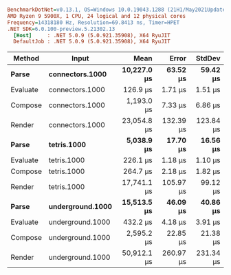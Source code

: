 ``` ini

BenchmarkDotNet=v0.13.1, OS=Windows 10.0.19043.1288 (21H1/May2021Update)
AMD Ryzen 9 5900X, 1 CPU, 24 logical and 12 physical cores
Frequency=14318180 Hz, Resolution=69.8413 ns, Timer=HPET
.NET SDK=6.0.100-preview.5.21302.13
  [Host]     : .NET 5.0.9 (5.0.921.35908), X64 RyuJIT
  DefaultJob : .NET 5.0.9 (5.0.921.35908), X64 RyuJIT


```
|   Method |            Input |        Mean |     Error |    StdDev |
|--------- |----------------- |------------:|----------:|----------:|
|    **Parse** |  **connectors.1000** | **10,227.0 μs** |  **63.52 μs** |  **59.42 μs** |
| Evaluate |  connectors.1000 |    126.9 μs |   1.71 μs |   1.51 μs |
|  Compose |  connectors.1000 |  1,193.0 μs |   7.33 μs |   6.86 μs |
|   Render |  connectors.1000 | 23,054.8 μs | 132.39 μs | 123.84 μs |
|    **Parse** |      **tetris.1000** |  **5,038.9 μs** |  **17.70 μs** |  **16.56 μs** |
| Evaluate |      tetris.1000 |    226.1 μs |   1.18 μs |   1.10 μs |
|  Compose |      tetris.1000 |    264.7 μs |   2.18 μs |   1.82 μs |
|   Render |      tetris.1000 | 17,741.1 μs | 105.97 μs |  99.12 μs |
|    **Parse** | **underground.1000** | **15,513.5 μs** |  **46.09 μs** |  **40.86 μs** |
| Evaluate | underground.1000 |    432.2 μs |   4.18 μs |   3.91 μs |
|  Compose | underground.1000 |  2,595.2 μs |  22.85 μs |  21.38 μs |
|   Render | underground.1000 | 50,912.1 μs | 260.97 μs | 231.34 μs |
